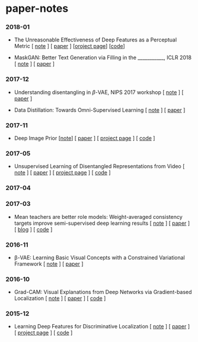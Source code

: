 # paper-notes

### 2018-01
* The Unreasonable Effectiveness of Deep Features as a Perceptual Metric [ [note](notes/the-unreasonable-effectiveness-of-deep-features-as-a-perceptual-metric.md) ] [ [paper](https://arxiv.org/abs/1801.03924v1) ] [[oroject page](https://richzhang.github.io/PerceptualSimilarity/)] [[code](https://github.com/richzhang/PerceptualSimilarity)]

* MaskGAN: Better Text Generation via Filling in the ___________, ICLR 2018 [ [note](notes/mask-gan.md) ] [ [paper](https://arxiv.org/abs/1801.07736) ]

### 2017-12

* Understanding disentangling in $\beta$-VAE, NIPS 2017 workshop [ [note](notes/beta-vae.md) ] [ [paper](https://drive.google.com/open?id=0Bwy4Nlx78QCCNktVTFFMTUs4N2oxY295VU9qV25MWTBQS2Uw) ]

* Data Distillation: Towards Omni-Supervised Learning [ [note](notes/data-distillation.md) ] [ [paper](https://arxiv.org/abs/1503.02531) ]

### 2017-11

* Deep Image Prior [[note](notes/deep-image-prior.md)] [ [paper](https://arxiv.org/pdf/1711.10925.pdf) ] [ [project page](https://dmitryulyanov.github.io/deep_image_prior) ] [ [code](https://github.com/DmitryUlyanov/deep-image-prior) ]

### 2017-05

* Unsupervised Learning of Disentangled Representations from Video  [ [note](notes/unsupervised-learning-of-disentangled-representations-from-video.md) ] [ [paper](https://arxiv.org/abs/1705.10915) ] [ [project page](https://sites.google.com/view/drnet-paper//) ] [ [code](https://github.com/edenton/drnet) ]

### 2017-04

### 2017-03

* Mean teachers are better role models: Weight-averaged consistency targets improve semi-supervised deep learning results [ [note](notes/mean-teachers.md) ] [ [paper](https://arxiv.org/abs/1703.01780) ] [ [blog](https://thecuriousaicompany.com/mean-teacher/) ] [ [code](https://github.com/CuriousAI/mean-teacher) ]

### 2016-11

* β-VAE: Learning Basic Visual Concepts with a Constrained Variational Framework [ [note](notes/beta-vae.md) ] [ [paper](https://openreview.net/forum?id=Sy2fzU9gl) ]

### 2016-10

* Grad-CAM: Visual Explanations from Deep Networks via Gradient-based Localization [ [note](notes/gradcam.md) ] [ [paper](https://arxiv.org/pdf/1610.02391.pdf) ] [ [code](https://github.com/ramprs/grad-cam) ]

### 2015-12

* Learning Deep Features for Discriminative Localization [ [note](notes/gradcam.md) ] [ [paper](http://cnnlocalization.csail.mit.edu/Zhou_Learning_Deep_Features_CVPR_2016_paper.pdf) ] [ [project page](http://cnnlocalization.csail.mit.edu/) ] [ [code](https://github.com/metalbubble/CAM) ]
<!-- mathjax -->
<!-- For rendering web pages, this piece of code is useful.. but not for Github Markdown. -->
<!-- <script type="text/javascript" src="//cdn.mathjax.org/mathjax/latest/MathJax.js?config=TeX-AMS-MML_HTMLorMML"></script> -->
<!-- Using this Google Chrome Extension helps: https://chrome.google.com/webstore/detail/github-with-mathjax/ioemnmodlmafdkllaclgeombjnmnbima -->